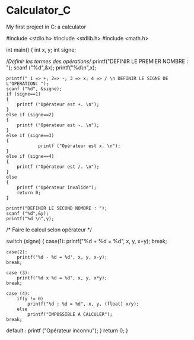 # Calculator_C
My first project in C: a calculator


#include <stdio.h>
#include <stdlib.h>
#include <math.h>

int main()
{
    int x, y;
    int signe;

/*Définir les termes des opérations*/
    printf("DEFINIR LE PREMIER NOMBRE : ");
    scanf ("%d",&x);
    printf("%d\n",x);

    printf(" 1 => +; 2=> -; 3 => x; 4 => / \n DEFINIR LE SIGNE DE L'OPERATION: ");
    scanf ("%d", &signe);
    if (signe==1)
    {
        printf ("Opérateur est +. \n");
    }
    else if (signe==2)
    {
        printf ("Opérateur est -. \n");
    }
    else if (signe==3)
    {
                printf ("Opérateur est x. \n");
    }
    else if (signe==4)
    {
        printf ("Opérateur est /. \n");
    }
    else
    {
        printf ("Opérateur invalide");
        return 0;
    }

    printf("DEFINIR LE SECOND NOMBRE : ");
    scanf ("%d",&y);
    printf("%d \n",y);

/* Faire le calcul selon opérateur */

switch (signe)
{
    case(1):
        printf("%d + %d = %d", x, y, x+y);
    break;

    case(2):
        printf("%d - %d = %d", x, y, x-y);
    break;

    case (3):
        printf("%d x %d = %d", x, y, x*y);
    break;

    case (4):
        if(y != 0)
            printf("%d : %d = %d", x, y, (float) x/y);
        else
            printf("IMPOSSIBLE A CALCULER");
    break;
default : printf ("Opérateur inconnu");
}
return 0;
}
